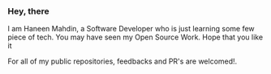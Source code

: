 ### Hey, there
I am Haneen Mahdin, a Software Developer who is just learning some few piece of tech.
You  may have seen my Open Source Work. Hope that you like it

For all of my public repositories, feedbacks and PR's are welcomed!.
